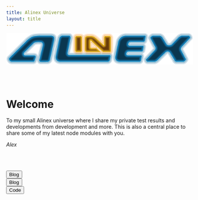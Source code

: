 ```yaml
---
title: Alinex Universe
layout: title
---
```


<div><img src="images/Alinex-black-600.png" class="img-responsive center-block" /></div>

<p><br /><br /></p>

# Welcome

To my small Alinex universe where I share my private test results and
developments from development and more. This is also a central place to share
some of my latest node modules with you.

<p class="text-right"><i>Alex</i></p>

<p><br /><br /></p>

<div class="row">
  <div class="col-md-4">
    <form action="blog">
      <button type="submit" class="btn btn-primary btn-block">
        <span class="glyphicon glyphicon-pencil" aria-hidden="true"></span> Blog
      </button>
    </form>
  </div>
  <div class="col-md-4">
    <form action="docs">
      <button type="submit" class="btn btn-primary btn-block">
        <span class="glyphicon glyphicon-settings" aria-hidden="true"></span> Blog
      </button>
    </form>
  </div>
  <div class="col-md-4">
    <form action="code.html">
      <button type="submit" class="btn btn-warning btn-block">
        <span class="glyphicon glyphicon-cog" aria-hidden="true"></span> Code
      </button>
    </form>
  </div>
</div>

<p><br /><br /></p>
